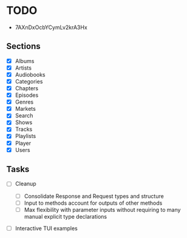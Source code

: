 # TODO

- 7AXnDxOcbYCymLv2krA3Hx

## Sections

- [x] Albums
- [x] Artists
- [x] Audiobooks
- [x] Categories
- [x] Chapters
- [x] Episodes
- [x] Genres
- [x] Markets
- [x] Search
- [x] Shows
- [x] Tracks
- [x] Playlists
- [x] Player
- [x] Users

## Tasks

- [ ] Cleanup
    - [ ] Consolidate Response and Request types and structure
    - [ ] Input to methods account for outputs of other methods
    - [ ] Max flexibility with parameter inputs without requiring to many manual explicit type declarations
- [ ] Interactive TUI examples 

